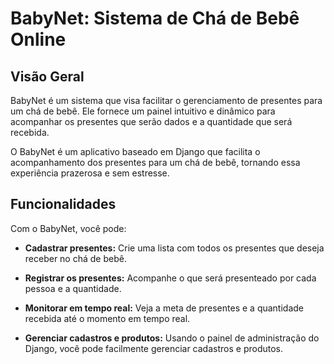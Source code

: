 # BabyNet: Sistema de Chá de Bebê Online

## Visão Geral
BabyNet é um sistema que visa facilitar o gerenciamento de presentes para um chá de bebê. Ele fornece um painel intuitivo e dinâmico para acompanhar os presentes que serão dados e a quantidade que será recebida. 

O BabyNet é um aplicativo baseado em Django que facilita o acompanhamento dos presentes para um chá de bebê, tornando essa experiência prazerosa e sem estresse.

## Funcionalidades
Com o BabyNet, você pode:

- **Cadastrar presentes:** Crie uma lista com todos os presentes que deseja receber no chá de bebê. 

- **Registrar os presentes:** Acompanhe o que será presenteado por cada pessoa e a quantidade. 

- **Monitorar em tempo real:** Veja a meta de presentes e a quantidade recebida até o momento em tempo real.

- **Gerenciar cadastros e produtos:** Usando o painel de administração do Django, você pode facilmente gerenciar cadastros e produtos.

